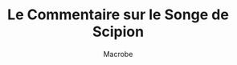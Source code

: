 ---
title: Le Commentaire sur le Songe de Scipion
author: Macrobe
section: Livre 2, Chapitre II
layout: text
---